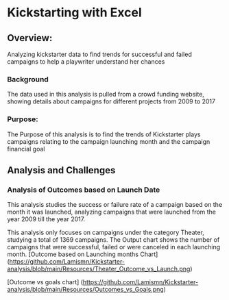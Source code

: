# Kickstarting with Excel

## Overview: 

Analyzing kickstarter data to find trends for successful and failed campaigns to help a playwriter understand her chances

### Background

The data used in this analysis is pulled from a crowd funding website, showing details about campaigns for different projects from 2009 to 2017 

### Purpose: 

The Purpose of this analysis is to find the trends of Kickstarter plays campaigns relating to the campaign launching month and the campaign financial goal

## Analysis and Challenges

### Analysis of Outcomes based on Launch Date

This analysis studies the success or failure rate of a campaign based on the month it was launched, analyzing campaigns that were launched from the year 2009 till the year 2017.

This analysis only focuses on campaigns under the category Theater, studying a total of 1369 campaigns. The Output chart shows the number of campaigns that were successful, failed or were canceled in each launching month. [Outcome based on Launching months Chart] (https://github.com/Lamismn/Kickstarter-analysis/blob/main/Resources/Theater_Outcome_vs_Launch.png)



[Outcome vs goals chart] (https://github.com/Lamismn/Kickstarter-analysis/blob/main/Resources/Outcomes_vs_Goals.png)


